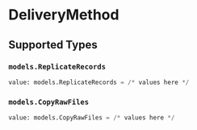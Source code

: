 # DeliveryMethod


## Supported Types

### `models.ReplicateRecords`

```python
value: models.ReplicateRecords = /* values here */
```

### `models.CopyRawFiles`

```python
value: models.CopyRawFiles = /* values here */
```

